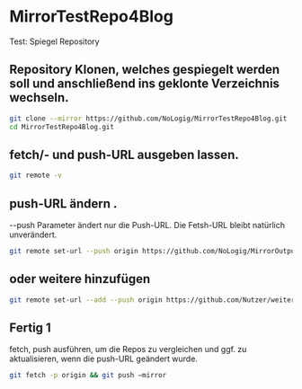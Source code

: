 
# MirrorTestRepo4Blog
Test: Spiegel Repository 

## Repository Klonen, welches gespiegelt werden soll und anschließend ins geklonte Verzeichnis wechseln.
```bash
git clone --mirror https://github.com/NoLogig/MirrorTestRepo4Blog.git 
cd MirrorTestRepo4Blog.git
```
## fetch/- und push-URL ausgeben lassen.  
```bash
git remote -v 
```

## push-URL ändern .
--push Parameter ändert nur die Push-URL. Die Fetsh-URL bleibt natürlich unverändert.
```bash
git remote set-url --push origin https://github.com/NoLogig/MirrorOutputRepo4Blog.git
```

## oder weitere hinzufügen
```bash
git remote set-url --add --push origin https://github.com/Nutzer/weiteresRepository.git
```

## Fertig 1
fetch, push ausführen, um die Repos zu vergleichen und ggf. zu aktualisieren, wenn die push-URL geändert wurde.
```bash
git fetch -p origin && git push –mirror
```
